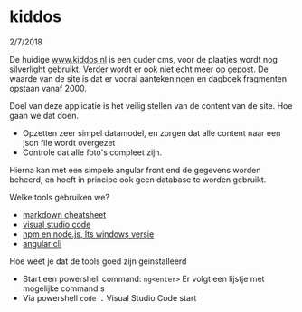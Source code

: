 # kiddos

2/7/2018

De huidige www.kiddos.nl is een ouder cms, voor de plaatjes wordt nog silverlight gebruikt. Verder wordt er ook niet echt meer op gepost. De waarde van de site is dat er vooral aantekeningen en dagboek fragmenten opstaan vanaf 2000.

Doel van deze applicatie is het veilig stellen van de content van de site. Hoe gaan we dat doen.

- Opzetten zeer simpel datamodel, en zorgen dat alle content naar een json file wordt overgezet
- Controle dat alle foto's compleet zijn.

Hierna kan met een simpele angular front end de gegevens worden beheerd, en hoeft in principe ook geen database te worden gebruikt.

Welke tools gebruiken we?

- [markdown cheatsheet](https://github.com/adam-p/markdown-here/wiki/Markdown-Cheatsheet)
- [visual studio code](https://code.visualstudio.com)
- [npm en node.js, lts windows versie](https://nodejs.org/en)
- [angular cli](https://cli.angular.io)


Hoe weet je dat de tools goed zijn geinstalleerd

- Start een powershell command: `ng<enter>` Er volgt een lijstje met mogelijke command's
- Via powershell `code .`  Visual Studio Code start
